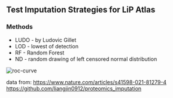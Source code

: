 ## Test Imputation Strategies for LiP Atlas

### Methods
- LUDO - by Ludovic Gillet
- LOD - lowest of detection
- RF - Random Forest
- ND  - random drawing of left censored normal distribution


![roc-curve](https://github.com/user-attachments/assets/237ebb6c-7f70-4184-8b87-d9b9f9b8a204)


data from: https://www.nature.com/articles/s41598-021-81279-4
https://github.com/liangjin0912/proteomics_imputation
